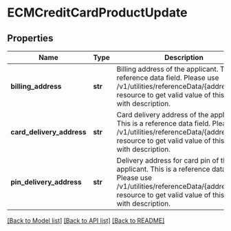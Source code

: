 # ECMCreditCardProductUpdate

## Properties
Name | Type | Description | Notes
------------ | ------------- | ------------- | -------------
**billing_address** | **str** | Billing address of the applicant. This is a reference data field. Please use /v1/utilities/referenceData/{addressType} resource to get valid value of this field with description. | [optional] 
**card_delivery_address** | **str** | Card delivery address of the applicant. This is a reference data field. Please use /v1/utilities/referenceData/{addressType} resource to get valid value of this field with description. | [optional] 
**pin_delivery_address** | **str** | Delivery address for card pin of the applicant. This is a reference data field. Please use /v1/utilities/referenceData/{addressType} resource to get valid value of this field with description. | [optional] 

[[Back to Model list]](../README.md#documentation-for-models) [[Back to API list]](../README.md#documentation-for-api-endpoints) [[Back to README]](../README.md)

